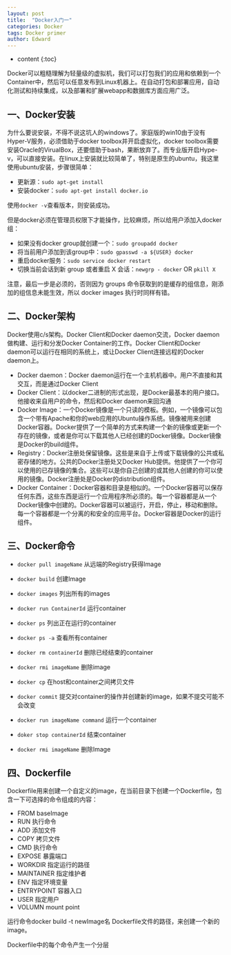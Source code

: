 ```yaml
---
layout: post
title:  "Docker入门一"
categories: Docker
tags: Docker primer
author: Edward
---
```


* content
{:toc}

Docker可以粗糙理解为轻量级的虚拟机，我们可以打包我们的应用和依赖到一个Container中，然后可以任意发布到Linux机器上。在自动打包和部署应用，自动化测试和持续集成，以及部署和扩展webapp和数据库方面应用广泛。




## 一、Docker安装

为什么要说安装，不得不说这坑人的windows了。家庭版的win10由于没有Hyper-V服务，必须借助于docker toolbox并开启虚拟化，docker toolbox需要安装Oracle的VirualBox，还要借助于bash，果断放弃了。而专业版开启Hype-v，可以直接安装。在linux上安装就比较简单了，特别是原生的ubuntu，我这里使用ubuntu安装，步骤很简单：

- 更新源：`sudo apt-get install`
- 安装docker：`sudo apt-get install docker.io`

使用`docker -v`查看版本，则安装成功。

但是docker必须在管理员权限下才能操作，比较麻烦，所以给用户添加入docker组：

- 如果没有docker group就创建一个：`sudo groupadd docker`
- 将当前用户添加到该group中：`sudo gpasswd -a ${USER} docker`
- 重启docker服务：`sudo service docker restart`
- 切换当前会话到新 group 或者重启 X 会话：`newgrp - docker` OR `pkill X`

注意，最后一步是必须的，否则因为 groups 命令获取到的是缓存的组信息，刚添加的组信息未能生效，所以 docker images 执行时同样有错。

## 二、Docker架构

Docker使用c/s架构。Docker Client和Docker daemon交流，Docker daemon做构建、运行和分发Docker Container的工作。Docker Client和Docker daemon可以运行在相同的系统上，或让Docker Client连接远程的Docker daemon上。

- Docker daemon：Docker daemon运行在一个主机机器中。用户不直接和其交互，而是通过Docker Client
- Docker Client：以docker二进制的形式出现，是Docker最基本的用户接口。他接收来自用户的命令，然后和Docker daemon来回沟通
- Docker Image：一个Docker镜像是一个只读的模板。例如，一个镜像可以包含一个带有Apache和你的web应用的Ubuntu操作系统。镜像被用来创建Docker容器。Docker提供了一个简单的方式来构建一个新的镜像或更新一个存在的镜像，或者是你可以下载其他人已经创建的Docker镜像。Docker镜像是Docker的build组件。
- Registry：Docker注册处保留镜像。这些是来自于上传或下载镜像的公共或私密存储的地方。公共的Docker注册处又Docker Hub提供。他提供了一个你可以使用的已存镜像的集合。这些可以是你自己创建的或其他人创建的你可以使用的镜像。Docker注册处是Docker的distribution组件。
- Docker Container：Docker容器和目录是相似的。一个Docker容器可以保存任何东西，这些东西是运行一个应用程序所必须的。每一个容器都是从一个Docker镜像中创建的。Docker容器可以被运行，开启，停止，移动和删除。每一个容器都是一个分离的和安全的应用平台。Docker容器是Docker的运行组件。

## 三、Docker命令

- `docker pull imageName` 从远端的Registry获得Image

- `docker build` 创建Image

- `docker images` 列出所有的images

- `docker run ContainerId` 运行container

- `docker ps` 列出正在运行的container

- `docker ps -a` 查看所有container

- `docker rm containerId` 删除已经结束的container

- `docker rmi imageName` 删除image

- `docker cp` 在host和container之间拷贝文件

- `docker commit` 提交对container的操作并创建新的image，如果不提交可能不会改变

- `docker run imageName command` 运行一个container

- `doker stop containerId` 结束container 

- `docker rmi imageName` 删除Image


## 四、Dockerfile

Dockerfile用来创建一个自定义的image，在当前目录下创建一个Dockerfile，包含一下可选择的命令组成的内容：

- FROM baseImage
- RUN 执行命令
- ADD 添加文件
- COPY 拷贝文件
- CMD 执行命令
- EXPOSE 暴露端口
- WORKDIR 指定运行的路径
- MAINTAINER 指定维护者
- ENV 指定环境变量
- ENTRYPOINT 容器入口
- USER 指定用户
- VOLUMN mount point

运行命令docker build -t newImage名 Dockerfile文件的路径，来创建一个新的image。

Dockerfile中的每个命令产生一个分层
